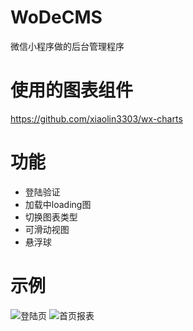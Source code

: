 # WoDeCMS

微信小程序做的后台管理程序

# 使用的图表组件
https://github.com/xiaolin3303/wx-charts

# 功能
* 登陆验证
* 加载中loading图
* 切换图表类型
* 可滑动视图
* 悬浮球

# 示例
![登陆页](https://github.com/Zhao-666/WoDeCMS/raw/master/Example/exa2.jpg)
![首页报表](https://github.com/Zhao-666/WoDeCMS/raw/master/Example/exa1.jpg)
